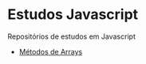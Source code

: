 # Estudos Javascript

Repositórios de estudos em Javascript

- <a href="https://lfalvespe.github.io/estudos-javascript/metodos-arrays/">Métodos de Arrays</a>
